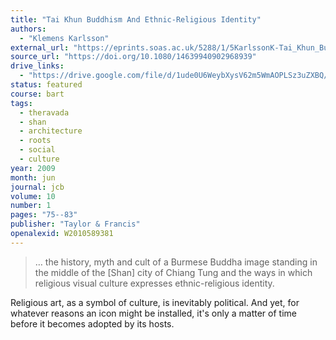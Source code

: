 ```yaml
---
title: "Tai Khun Buddhism And Ethnic-Religious Identity"
authors:
  - "Klemens Karlsson"
external_url: "https://eprints.soas.ac.uk/5288/1/5KarlssonK-Tai_Khun_Buddhism.pdf"
source_url: "https://doi.org/10.1080/14639940902968939"
drive_links:
  - "https://drive.google.com/file/d/1ude0U6WeybXysV62m5WmAOPLSz3uZXBQ/view?usp=drivesdk"
status: featured
course: bart
tags:
  - theravada
  - shan
  - architecture
  - roots
  - social
  - culture
year: 2009
month: jun
journal: jcb
volume: 10
number: 1
pages: "75--83"
publisher: "Taylor & Francis"
openalexid: W2010589381
---
```


> … the history, myth and cult of a Burmese Buddha image standing in the middle of the [Shan] city of Chiang Tung and the ways in which religious visual culture expresses ethnic-religious identity.

Religious art, as a symbol of culture, is inevitably political.
And yet, for whatever reasons an icon might be installed, it's only a matter of time before it becomes adopted by its hosts.
